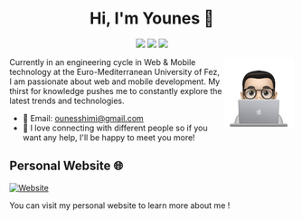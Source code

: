 
<h1 align="center">Hi, I'm Younes 👋</h1>
<p align="center">
    <a href="https://twitter.com/youneshim_i"><img src="https://img.shields.io/badge/twitter-%231FA1F1?style=flat&logo=twitter&logoColor=white"/></a>
    <a href="https://www.linkedin.com/in/younes-shimi"><img src="https://img.shields.io/badge/linkedin-%230177B5?style=flat&logo=linkedin&logoColor=white"/></a>
    <a href="https://www.instagram.com/younes_shimi/"><img src="https://img.shields.io/badge/instagram-%23E4415F?style=flat&logo=instagram&logoColor=white"/></a>
  </p>
  
  <img src="https://github.com/youneshimi/youneshimi/blob/main/profile-img.png" align="right" width="25%"/>

Currently in an engineering cycle in Web & Mobile technology at the Euro-Mediterranean University of Fez, I am passionate about web and mobile development.  My thirst for knowledge pushes me to constantly explore the latest trends and technologies.

- 📧 Email: ounesshimi@gmail.com
- 💬 I love connecting with different people so if you want any help, I'll be happy to meet you more!

## Personal Website 🌐
[![Website](https://img.shields.io/badge/Visit%20My%20Website-%2300C7B7?style=for-the-badge&logo=icloud&logoColor=white)](https://shimi.netlify.app/)

You can visit my personal website to learn more about me !
